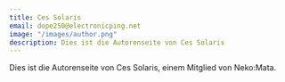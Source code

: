 ```yaml
---
title: Ces Solaris
email: dope250@electronicping.net
image: "/images/author.png"
description: Dies ist die Autorenseite von Ces Solaris
---
```


Dies ist die Autorenseite von Ces Solaris, einem Mitglied von Neko:Mata.
